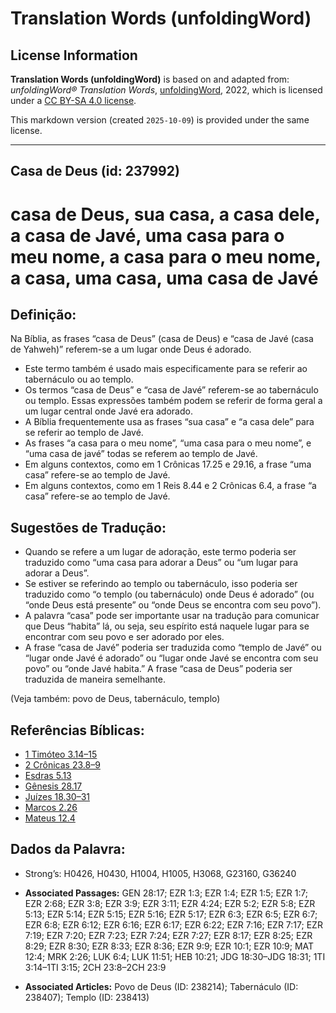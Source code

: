 # Translation Words (unfoldingWord)

## License Information

**Translation Words (unfoldingWord)** is based on and adapted from: _unfoldingWord® Translation Words_, [unfoldingWord](https://unfoldingword.org/utw), 2022, which is licensed under a [CC BY-SA 4.0 license](https://creativecommons.org/licenses/by-sa/4.0/legalcode.en).

This markdown version (created `2025-10-09`) is provided under the same license.



--------------------------------

## Casa de Deus (id: 237992)

casa de Deus, sua casa, a casa dele, a casa de Javé, uma casa para o meu nome, a casa para o meu nome, a casa, uma casa, uma casa de Javé
=========================================================================================================================================

Definição:
----------

Na Bíblia, as frases “casa de Deus” (casa de Deus) e “casa de Javé (casa de Yahweh)” referem\-se a um lugar onde Deus é adorado.

* Este termo também é usado mais especificamente para se referir ao tabernáculo ou ao templo.
* Os termos “casa de Deus” e “casa de Javé” referem\-se ao tabernáculo ou templo. Essas expressões também podem se referir de forma geral a um lugar central onde Javé era adorado.
* A Bíblia frequentemente usa as frases “sua casa” e “a casa dele” para se referir ao templo de Javé.
* As frases “a casa para o meu nome”, “uma casa para o meu nome”, e “uma casa de javé” todas se referem ao templo de Javé.
* Em alguns contextos, como em 1 Crônicas 17\.25 e 29\.16, a frase “uma casa” refere\-se ao templo de Javé.
* Em alguns contextos, como em 1 Reis 8\.44 e 2 Crônicas 6\.4, a frase “a casa” refere\-se ao templo de Javé.

Sugestões de Tradução:
----------------------

* Quando se refere a um lugar de adoração, este termo poderia ser traduzido como “uma casa para adorar a Deus” ou “um lugar para adorar a Deus”.
* Se estiver se referindo ao templo ou tabernáculo, isso poderia ser traduzido como “o templo (ou tabernáculo) onde Deus é adorado” (ou “onde Deus está presente” ou “onde Deus se encontra com seu povo”).
* A palavra “casa” pode ser importante usar na tradução para comunicar que Deus “habita” lá, ou seja, seu espírito está naquele lugar para se encontrar com seu povo e ser adorado por eles.
* A frase “casa de Javé” poderia ser traduzida como “templo de Javé” ou “lugar onde Javé é adorado” ou “lugar onde Javé se encontra com seu povo” ou “onde Javé habita.” A frase “casa de Deus” poderia ser traduzida de maneira semelhante.

(Veja também: povo de Deus, tabernáculo, templo)

Referências Bíblicas:
---------------------

* [1 Timóteo 3\.14–15](https://ref.ly/1Tim3:14-1Tim3:15)
* [2 Crônicas 23\.8–9](https://ref.ly/2Chr23:8-2Chr23:9)
* [Esdras 5\.13](https://ref.ly/Ezra5:13)
* [Gênesis 28\.17](https://ref.ly/Gen28:17)
* [Juízes 18\.30–31](https://ref.ly/Judg18:30-Judg18:31)
* [Marcos 2\.26](https://ref.ly/Mark2:26)
* [Mateus 12\.4](https://ref.ly/Matt12:4)

Dados da Palavra:
-----------------

* Strong’s: H0426, H0430, H1004, H1005, H3068, G23160, G36240

* **Associated Passages:** GEN 28:17; EZR 1:3; EZR 1:4; EZR 1:5; EZR 1:7; EZR 2:68; EZR 3:8; EZR 3:9; EZR 3:11; EZR 4:24; EZR 5:2; EZR 5:8; EZR 5:13; EZR 5:14; EZR 5:15; EZR 5:16; EZR 5:17; EZR 6:3; EZR 6:5; EZR 6:7; EZR 6:8; EZR 6:12; EZR 6:16; EZR 6:17; EZR 6:22; EZR 7:16; EZR 7:17; EZR 7:19; EZR 7:20; EZR 7:23; EZR 7:24; EZR 7:27; EZR 8:17; EZR 8:25; EZR 8:29; EZR 8:30; EZR 8:33; EZR 8:36; EZR 9:9; EZR 10:1; EZR 10:9; MAT 12:4; MRK 2:26; LUK 6:4; LUK 11:51; HEB 10:21; JDG 18:30–JDG 18:31; 1TI 3:14–1TI 3:15; 2CH 23:8–2CH 23:9
* **Associated Articles:** Povo de Deus (ID: 238214); Tabernáculo (ID: 238407); Templo (ID: 238413)

